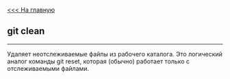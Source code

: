 [<<< На главную](./readme.md)

## git clean

---


Удаляет неотслеживаемые файлы из рабочего каталога. Это логический аналог команды git reset, которая (обычно) работает только с отслеживаемыми файлами.